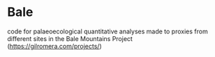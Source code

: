 # Bale
code for palaeoecological quantitative analyses made to proxies from different sites in the Bale Mountains Project (https://gilromera.com/projects/)
